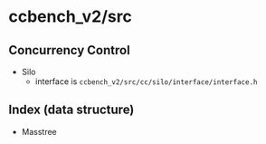 # ccbench_v2/src

## Concurrency Control
- Silo
  - interface is `ccbench_v2/src/cc/silo/interface/interface.h`

## Index (data structure)
- Masstree

